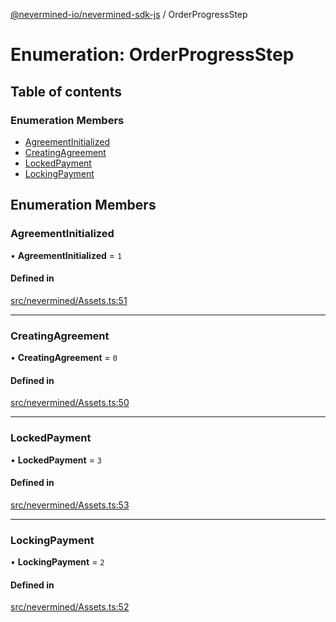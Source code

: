 [@nevermined-io/nevermined-sdk-js](../code-reference.md) / OrderProgressStep

# Enumeration: OrderProgressStep

## Table of contents

### Enumeration Members

- [AgreementInitialized](OrderProgressStep.md#agreementinitialized)
- [CreatingAgreement](OrderProgressStep.md#creatingagreement)
- [LockedPayment](OrderProgressStep.md#lockedpayment)
- [LockingPayment](OrderProgressStep.md#lockingpayment)

## Enumeration Members

### AgreementInitialized

• **AgreementInitialized** = ``1``

#### Defined in

[src/nevermined/Assets.ts:51](https://github.com/nevermined-io/sdk-js/blob/a201882/src/nevermined/Assets.ts#L51)

___

### CreatingAgreement

• **CreatingAgreement** = ``0``

#### Defined in

[src/nevermined/Assets.ts:50](https://github.com/nevermined-io/sdk-js/blob/a201882/src/nevermined/Assets.ts#L50)

___

### LockedPayment

• **LockedPayment** = ``3``

#### Defined in

[src/nevermined/Assets.ts:53](https://github.com/nevermined-io/sdk-js/blob/a201882/src/nevermined/Assets.ts#L53)

___

### LockingPayment

• **LockingPayment** = ``2``

#### Defined in

[src/nevermined/Assets.ts:52](https://github.com/nevermined-io/sdk-js/blob/a201882/src/nevermined/Assets.ts#L52)
